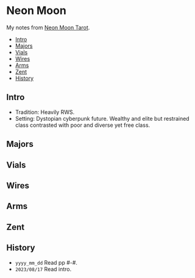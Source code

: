 # Neon Moon
My notes from [Neon Moon Tarot](http://pixeloccult.com/neonmoontarot/index.html).

<!-- MarkdownTOC levels="1,2" -->

- [Intro](#intro)
- [Majors](#majors)
- [Vials](#vials)
- [Wires](#wires)
- [Arms](#arms)
- [Zent](#zent)
- [History](#history)

<!-- /MarkdownTOC -->


## Intro
- Tradition: Heavily RWS.
- Setting: Dystopian cyberpunk future. Wealthy and elite but restrained class contrasted with poor and diverse yet free class.



## Majors
## Vials
## Wires
## Arms
## Zent



## History
- `yyyy_mm_dd` Read pp #-#.
- `2023/08/17` Read intro.
